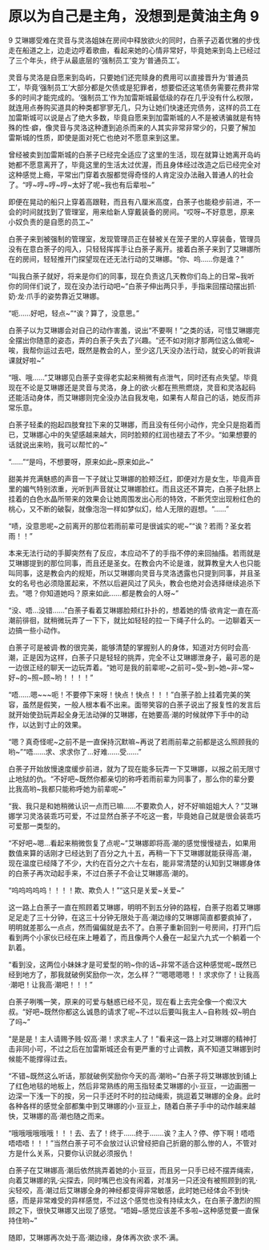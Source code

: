 # 原以为自己是主角，没想到是黄油主角 9

9 艾琳娜受难在灵音与灵洛姐妹在房间中释放欲火的同时，白荼子迈着优雅的步伐走在船道之上，边走边哼着歌曲，看起来她的心情非常好，毕竟她来到岛上已经过了三个年头，终于从最底层的‘强制员工’变为‘普通员工’。

灵音与灵洛是自愿来到岛屿，只要她们还完赎身的费用可以直接晋升为‘普通员工’，毕竟‘强制员工’大部分都是欠债或是犯罪者，想要偿还这笔债务需要花费非常多的时间才能完成的。‘强制员工’作为加雷斯城最低级的存在几乎没有什么权限，就连用点券购买道具的种类都寥寥无几，只为让她们快速还完债务，这样的员工在加雷斯城可以说是占了绝大多数，毕竟自愿来到加雷斯城的人不是被诱骗就是有特殊的性·癖，像灵音与灵洛这种遭到追杀而来的人其实非常非常少的，只要了解加雷斯城的性质，即使是面对死亡也绝对不愿意来到这里。

曾经被卖到加雷斯城的白荼子已经完全适应了这里的生活，现在就算让她离开岛屿她都不愿意离开了，毕竟这里的生活太过优渥，而且身体经过改造之后已经完全对这种感觉上瘾，平常出门穿着衣服都觉得奇怪的人肯定没办法融入普通人的社会了。“哼~哼~哼~哼~太好了呢~我也有后辈啦~”

即便在晃动的船只上穿着高跟鞋，而且有八厘米高度，白荼子也能稳步前进，不一会的时间就找到了管理室，用来给新人穿戴装备的房间。“哎呀~不好意思，原来小奴负责的是自愿的员工~”

白荼子来到被强制的管理室，发现管理员正在替被关在笼子里的人穿装备，管理员没有在意白荼子的闯入，只轻轻挥挥手让白荼子离开。接着白荼子来到了艾琳娜所在的房间，轻轻推开门探望现在还无法行动的艾琳娜。“你、呜……你是谁？”

“叫我白荼子就好，将来是你们的同事，现在负责这几天教你们岛上的日常~我听你的同伴们说了，现在没办法行动吧~”白荼子伸出两只手，手指来回摆动摆出抓·奶·龙·爪手的姿势靠近艾琳娜。

“呃……好吧，轻点~”“诶？算了，没意思。”

白荼子以为艾琳娜会对自己的动作害羞，说出“不要啊！”之类的话，可惜艾琳娜完全摆出你随意的姿态，弄的白荼子失去了兴趣。“还不如对刚才那两位这么做呢~唉，我帮你运过去吧，既然是教会的人，至少这几天没办法行动，就安心的听我讲课就好啦~”

“哦、哦……”艾琳娜见白荼子变得老实起来稍微有点泄气，同时还有点失望。毕竟现在不论是艾琳娜还是灵音与灵洛，身上的欲·火都在熊熊燃烧，灵音和灵洛起码还能活动身体，而艾琳娜则完全没办法自我发电，如果有人帮自己的话，她反而非常乐意。

白荼子轻柔的抱起四肢耷拉下来的艾琳娜，而且没有任何小动作，完全只是抱着而已，艾琳娜心中的失望感越来越大，同时脸颊的红润也褪去了不少。“如果想要的话就说出来哟，我可以帮忙的~”

“……”“是吗，不想要呀，原来如此~原来如此~”

甜美并充满魅惑的声音一下子就让艾琳娜的脸颊泛红，即便对方是女生，毕竟声音里的媚气特别浓重，光听到声音就让艾琳娜脸红。而且这还不算完，白荼子肚脐上挂着的白色水晶所带来的效果会让她周围发出心形的特效，不断凭空出现粉红色的桃心，又不断的破裂，就像泡泡一样如梦似幻，给人无限的遐想。“……”

“啧，没意思呢~之前离开的那位若雨前辈可是很诚实的呢~”“诶？若雨？圣女若雨！！”

本来无法行动的手脚突然有了反应，本应动不了的手指不停的来回抽搐。若雨就是艾琳娜提到的那位同事，而且还是圣女。在教会内不论是谁，就算教皇大人也只能叫同事，这是教会内的规矩，所以艾琳娜向灵音与灵洛透露也只提到同事，并且圣女的名号也必须隐匿起来，不然以后避风过了风头，教会也绝对会选择继续追杀下去。“嗯？你知道她吗？原来如此……都是教会的人呀~”

“没、唔…没错……”白荼子看着艾琳娜脸颊红扑扑的，想着她的情·欲肯定一直在高·潮前徘徊，就稍微玩弄了一下下，就比如轻轻的拉一下绳子什么的。一边聊着天一边搞一些小动作。

白荼子可是被调·教的很完美，能够清楚的掌握别人的身体，知道对方何时会高·潮，正是因为这样，白荼子只是轻轻的挑弄，完全不让艾琳娜泄身子，最可恶的是一边很正经的聊天一边玩弄着。“她可是我的前辈呢~之前可~受~到~她~非~常~好~的~照~顾~哟！！！！”

“唔……嗯~~~呃！不要停下来呀！快点！快点！！！”白荼子脸上挂着完美的笑容，虽然是假笑，一般人根本看不出来。面带笑容的白荼子说出了报复性的发言后就开始使劲玩弄起全身无法动弹的艾琳娜，在她要高·潮的时候就停下手中的动作，以达到寸止的效果。

“嗯？真奇怪呢~之前不是一直保持沉默嘛~再说了若雨前辈之前都是这么照顾我的哟~”“唔……求、求求你了…好难……受……”

白荼子开始放慢速度缓步前进，就为了现在能多玩弄一下艾琳娜，以报之前无限寸止地狱的仇。“不好吧~既然你都亲切的称呼若雨前辈为同事了，那么你的辈分要比我高哟~我都只能称呼她为前辈呢~”

“我、我只是和她稍微认识一点而已嘛……不要欺负人，好不好嘛姐姐大人？”艾琳娜学习灵洛装乖巧可爱，不过显然白荼子不吃这一套，毕竟她自己就是很会装乖巧可爱那一类型的。

“不好吧~嗯…看起来稍微恢复了点呢~”艾琳娜即将高·潮的感觉慢慢褪去，如果用数值来算的话刚才已经达到了百分之九十五，再稍一下下艾琳娜就能获得高·潮，现在温度已经降了不少，大约在百分之六十左右，能非常清楚的认知到艾琳娜身体的白荼子再次动起手来，不过白荼子不会让艾琳娜高·潮的。

“呜呜呜呜呜！！！！欺、欺负人！”“这只是关爱~关爱~”

这一路上白荼子一直在照顾着艾琳娜，明明不到五分钟的路程，白荼子抱着艾琳娜足足走了三十分钟，在这三十分钟无限处于高·潮边缘的艾琳娜简直都要疯掉了，明明就差那么一点点，然而偏偏就是去不了。白荼子重新回到一号房间，打开门后看到两个小家伙已经在床上睡着了，而且像两个人叠在一起呈六九式一个躺着一个趴着。

“看到没，这两位小妹妹才是可爱型的哟~你的话~非常不适合这种感觉呢~既然已经到地方了，那我就破例奖励你一次，怎么样？”“嗯嗯嗯嗯！！求求你了！让我高·潮吧！让我高·潮吧！！！”

白荼子咧嘴一笑，原来的可爱与魅惑已经不见，现在看上去完全像一个痴汉大叔。“好吧~既然你都这么诚恳的请求了呢~不过以后要叫我主人~自称贱·奴~明白了吗~”

“是是是！主人请赐予贱·奴高·潮！求求主人了！”看来这一路上对艾琳娜的精神打击非同小可，不过之后在加雷斯城还会有更严重的寸止调教，真不知道艾琳娜到时候能不能撑得过去。

“不错~既然这么听话，那就破例奖励你今天的高·潮哟~”白荼子将艾琳娜放到铺上了红色地毯的地板上，然后非常熟练的用玉指轻柔艾琳娜的小·豆豆，一边画圈一边深一下浅一下的按，另一只手还时不时的拉动绳索，挑逗着艾琳娜的全身。此时各种各样的感觉全部都集中到艾琳娜的小·豆豆上，随着白荼子手中的动作越来越快，艾琳娜的高·潮也随之而来。

“哦哦哦哦哦哦！！！去、去了！终于……终于…….诶？主人？停、停下啊！唔唔唔唔唔！！！”当然白荼子可不会放过认识曾经把自己折磨的那么惨的人，不管对方是什么关系，只要你认识就必须报仇！

白荼子在艾琳娜高·潮后依然挑弄着她的小·豆豆，而且另一只手已经不摆弄绳索，向着艾琳娜的乳·尖探去，同时嘴巴也没有闲着，对准另一只还没有被照顾到的乳·尖轻咬，高·潮过后艾琳娜全身的神经都变得非常敏感，此时她已经体会不到快·感，而是非常难受的异样感觉，不过这个感觉也没有持续太久，在白荼子激烈的照顾之下，很快艾琳娜又出现了感觉。“唔姆~感觉应该差不多啦~这种感觉要一直保持住哟~”

随即，艾琳娜再次处于高·潮边缘，身体再次欲·求不·满。 

